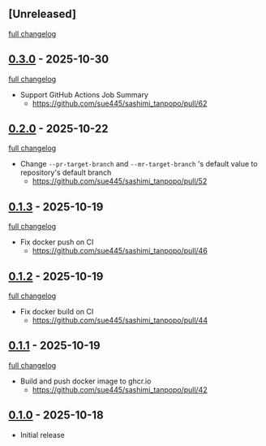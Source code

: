 ## [Unreleased]
[full changelog](http://github.com/sue445/sashimi_tanpopo/compare/v0.3.0...main)

## [0.3.0](https://github.com/sue445/sashimi_tanpopo/releases/tag/v0.3.0) - 2025-10-30
[full changelog](http://github.com/sue445/sashimi_tanpopo/compare/v0.2.0...v0.3.0)

* Support GitHub Actions Job Summary
  * https://github.com/sue445/sashimi_tanpopo/pull/62

## [0.2.0](https://github.com/sue445/sashimi_tanpopo/releases/tag/v0.2.0) - 2025-10-22
[full changelog](http://github.com/sue445/sashimi_tanpopo/compare/v0.1.3...v0.2.0)

* Change `--pr-target-branch` and `--mr-target-branch` 's default value to repository's default branch
    * https://github.com/sue445/sashimi_tanpopo/pull/52

## [0.1.3](https://github.com/sue445/sashimi_tanpopo/releases/tag/v0.1.3) - 2025-10-19
[full changelog](http://github.com/sue445/sashimi_tanpopo/compare/v0.1.2...v0.1.3)

* Fix docker push on CI
  * https://github.com/sue445/sashimi_tanpopo/pull/46

## [0.1.2](https://github.com/sue445/sashimi_tanpopo/releases/tag/v0.1.2) - 2025-10-19
[full changelog](http://github.com/sue445/sashimi_tanpopo/compare/v0.1.1...v0.1.2)

* Fix docker build on CI
  * https://github.com/sue445/sashimi_tanpopo/pull/44

## [0.1.1](https://github.com/sue445/sashimi_tanpopo/releases/tag/v0.1.1) - 2025-10-19
[full changelog](http://github.com/sue445/sashimi_tanpopo/compare/v0.1.0...v0.1.1)

* Build and push docker image to ghcr.io
  * https://github.com/sue445/sashimi_tanpopo/pull/42

## [0.1.0](https://github.com/sue445/sashimi_tanpopo/releases/tag/v0.1.0) - 2025-10-18

* Initial release
